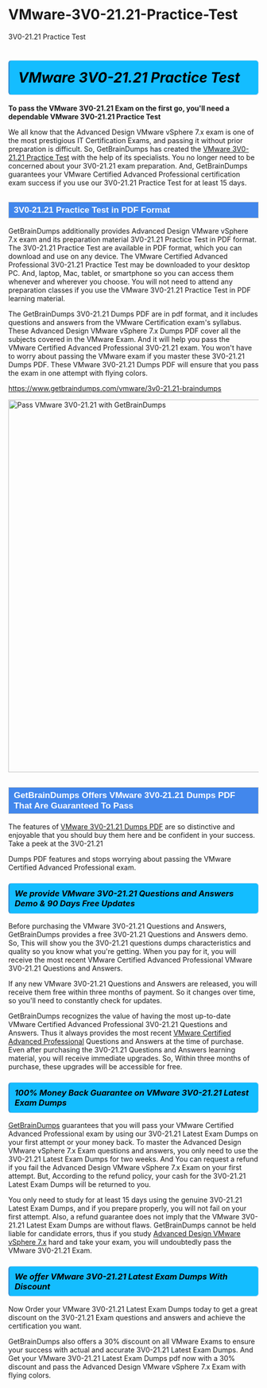 # VMware-3V0-21.21-Practice-Test
 3V0-21.21 Practice Test
<h1><strong><span style="display: block; color: #000000; background: #14BDFF; border: 0.5px solid #AED6F1; border-left: 3px solid #3498DB; padding: .6em; border-radius: 6px;">                     <em>VMware 3V0-21.21 <span class="exam_variation">Practice Test</span> </em>                </span></strong>            </h1>                        <p><strong>To pass the VMware 3V0-21.21 Exam on the first go, you'll need a dependable VMware 3V0-21.21 <span class="exam_variation">Practice Test</span></strong></p>                        <p>We all know that the Advanced Design VMware vSphere 7.x exam is one of the most prestigious IT Certification Exams,             and passing it without prior preparation is difficult. So, GetBrainDumps has created the <a href="https://www.getbraindumps.com/vmware/3v0-21.21-braindumps">VMware 3V0-21.21 <span class="exam_variation">Practice Test</span></a> with the help of its specialists.             You no longer need to be concerned about your 3V0-21.21 exam preparation. And, GetBrainDumps guarantees your VMware Certified Advanced Professional certification             exam success if you use our 3V0-21.21 <span class="exam_variation">Practice Test</span> for at least 15 days.</p>                        <h2 style="background: #4287ec; border: 1px solid #cccccc; padding: 5px 10px;">                <span style="color: #ffffff;">                    <span style="font-size: 11pt;">                        <span style="line-height: normal;">                            <span style="font-family: Calibri,sans-serif;">                                <strong>                                    <span style="font-size: 13.0pt;">3V0-21.21 <span class="exam_variation">Practice Test</span> in PDF Format</span>                                </strong>                            </span>                        </span>                    </span>                </span>            </h2>                        <p>GetBrainDumps additionally provides Advanced Design VMware vSphere 7.x exam and its preparation material 3V0-21.21 <span class="exam_variation">Practice Test</span> in PDF format.             The 3V0-21.21 <span class="exam_variation">Practice Test</span> are available in PDF format, which you can download and use on any device. The VMware Certified Advanced Professional 3V0-21.21 <span class="exam_variation">Practice Test</span> may be downloaded             to your desktop PC. And, laptop, Mac, tablet, or smartphone so you can access them whenever and wherever you choose. You will not need to attend any preparation classes if you use             the VMware 3V0-21.21 <span class="exam_variation">Practice Test</span> in PDF learning material. </p>                        <p>The GetBrainDumps 3V0-21.21 <span class="exam_variation2">Dumps PDF</span> are in pdf format, and  it includes questions and answers from the VMware Certification exam's syllabus. These             Advanced Design VMware vSphere 7.x <span class="exam_variation2">Dumps PDF</span> cover all the subjects covered in the VMware Exam. And it will help you pass the             VMware Certified Advanced Professional 3V0-21.21 exam. You won't have to worry about passing the VMware exam if you master these 3V0-21.21 <span class="exam_variation2">Dumps PDF</span>.             These VMware 3V0-21.21 <span class="exam_variation2">Dumps PDF</span> will ensure that you pass the exam in one attempt with flying colors.</p>                        <p><a href="https://www.getbraindumps.com/vmware/3v0-21.21-braindumps">https://www.getbraindumps.com/vmware/3v0-21.21-braindumps</a></p>                        <p><a href="https://www.getbraindumps.com/"><img src="https://www.getbraindumps.com/images/get-updated-exam-questions-with-discount-getbraindumps.jpg" class="postImage" alt="Pass VMware 3V0-21.21 with GetBrainDumps" width="750"></a></p>                            <h2 style="background: #4287ec; border: 1px solid #cccccc; padding: 5px 10px;">                <span style="color: #ffffff;">                    <span style="font-size: 11pt;">                        <span style="line-height: normal;">                            <span style="font-family: Calibri,sans-serif;">                                <strong>                                    <span style="font-size: 13.0pt;">GetBrainDumps Offers VMware 3V0-21.21 <span class="exam_variation2">Dumps PDF</span> That Are Guaranteed To Pass</span>                                </strong>                            </span>                        </span>                    </span>                </span>            </h2>                        <p>The features of <a href="https://www.getbraindumps.com/vmware-braindumps.html">VMware 3V0-21.21 <span class="exam_variation2">Dumps PDF</span></a> are so distinctive and enjoyable that you should buy them here and be confident in your success. Take a peek at the 3V0-21.21</p>            <p> <span class="exam_variation2">Dumps PDF</span> features and stops worrying about passing the VMware Certified Advanced Professional exam.</p>                        <h3>                <strong>                    <span style="display: block; color: #000000; background: #14BDFF; border: 0.5px solid #AED6F1; border-left: 3px solid #3498DB; padding: .6em; border-radius: 6px;">                        <em>We provide VMware 3V0-21.21 <span class="exam_variation3">Questions and Answers</span> Demo &amp; 90 Days Free Updates</em>                    </span>                </strong>            </h3>                        <p>Before purchasing the VMware 3V0-21.21 <span class="exam_variation3">Questions and Answers</span>, GetBrainDumps provides a free 3V0-21.21 <span class="exam_variation3">Questions and Answers</span> demo. So, This will show you the 3V0-21.21 questions dumps             characteristics and quality so you know what you're getting. When you pay for it, you will receive the most recent             VMware Certified Advanced Professional VMware 3V0-21.21 <span class="exam_variation3">Questions and Answers</span>.</p>                        <p>If any new VMware 3V0-21.21 <span class="exam_variation3">Questions and Answers</span> are released, you will receive them free within three months of payment.             So it changes over time, so you'll need to constantly check for updates.</p>                        <p>GetBrainDumps recognizes the value of having the most up-to-date VMware Certified Advanced Professional 3V0-21.21 <span class="exam_variation3">Questions and Answers</span>. Thus it always provides the most recent             <a href="https://www.getbraindumps.com/vmware/vcap-braindumps.html">VMware Certified Advanced Professional</a> <span class="exam_variation3">Questions and Answers</span> at the time of purchase. Even after purchasing the 3V0-21.21 <span class="exam_variation3">Questions and Answers</span> learning material, you will receive immediate upgrades.             So, Within three months of purchase, these upgrades will be accessible for free.</p>                        <h3>                <strong>                    <span style="display: block; color: #000000; background: #14BDFF; border: 0.5px solid #AED6F1; border-left: 3px solid #3498DB; padding: .6em; border-radius: 6px;">                        <em>100% Money Back Guarantee on VMware 3V0-21.21 <span class="exam_variation4">Latest Exam Dumps</span></em>                    </span>                </strong>            </h3>                        <p><a href="https://www.getbraindumps.com/">GetBrainDumps</a> guarantees that you will pass your VMware Certified Advanced Professional exam by using our 3V0-21.21 <span class="exam_variation4">Latest Exam Dumps</span> on your first attempt or your money back.             To master the Advanced Design VMware vSphere 7.x Exam questions and answers, you only need to use the 3V0-21.21 <span class="exam_variation4">Latest Exam Dumps</span> for             two weeks. And You can request a refund if you fail the Advanced Design VMware vSphere 7.x Exam on your first attempt. But, According to the refund policy, your cash             for the 3V0-21.21 <span class="exam_variation4">Latest Exam Dumps</span> will be returned to you.</p>                        <p>You only need to study for at least 15 days using the genuine 3V0-21.21 <span class="exam_variation4">Latest Exam Dumps</span>, and if you prepare properly, you will not fail on your first attempt.             Also, a refund guarantee does not imply that the VMware 3V0-21.21 <span class="exam_variation4">Latest Exam Dumps</span> are without flaws. GetBrainDumps cannot be held liable for candidate errors,             thus if you study <a href="https://www.getbraindumps.com/vmware/3v0-21.21-braindumps">Advanced Design VMware vSphere 7.x</a> hard and take your exam, you will undoubtedly pass the VMware 3V0-21.21 Exam. </p>                        <h3>                <strong>                    <span style="display: block; color: #000000; background: #14BDFF; border: 0.5px solid #AED6F1; border-left: 3px solid #3498DB; padding: .6em; border-radius: 6px;">                        <em>We offer VMware 3V0-21.21 <span class="exam_variation4">Latest Exam Dumps</span> With Discount</em>                    </span>                </strong>            </h3>                        <p>Now Order your VMware 3V0-21.21 <span class="exam_variation4">Latest Exam Dumps</span> today to get a great discount on the 3V0-21.21 Exam questions and answers and achieve the certification you want.</p>                        <p>GetBrainDumps also offers a 30% discount on all VMware Exams to ensure your success with actual and accurate 3V0-21.21 <span class="exam_variation4">Latest Exam Dumps</span>. And Get your VMware 3V0-21.21 <span class="exam_variation4">Latest Exam Dumps</span>             pdf now with a 30% discount and pass the Advanced Design VMware vSphere 7.x Exam with flying colors.</p>                    
